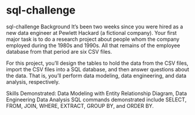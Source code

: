 # sql-challenge
sql-challenge
Background
It’s been two weeks since you were hired as a new data engineer at Pewlett Hackard (a fictional company). 
Your first major task is to do a research project about people whom the company employed during the 1980s and 1990s. All that remains of the employee database from that period are six CSV files.

For this project, 
you’ll design the tables to hold the data from the CSV files, 
import the CSV files into a SQL database, and then answer questions about the data. 
That is, you’ll perform data modeling, data engineering, and data analysis, respectively.

Skills Demonstrated:
Data Modeling with Entity Relationship Diagram,
Data Engineering 
Data Analysis
SQL commands demonstrated include SELECT, FROM, JOIN, WHERE, EXTRACT, GROUP BY, and ORDER BY.